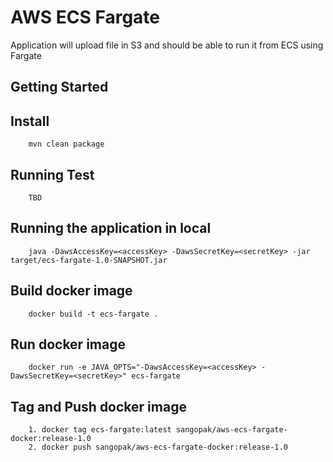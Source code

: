 # AWS ECS Fargate

Application will upload file in S3 and should be able to run it from ECS using Fargate

## Getting Started


## Install

```
	mvn clean package
```

## Running Test

```
	TBD
```

## Running the application in local

```
	java -DawsAccessKey=<accessKey> -DawsSecretKey=<secretKey> -jar target/ecs-fargate-1.0-SNAPSHOT.jar

```
## Build docker image

```
	docker build -t ecs-fargate .
```

## Run docker image

```
	docker run -e JAVA_OPTS="-DawsAccessKey=<accessKey> -DawsSecretKey=<secretKey>" ecs-fargate
```

## Tag and Push docker image

```
	1. docker tag ecs-fargate:latest sangopak/aws-ecs-fargate-docker:release-1.0	
	2. docker push sangopak/aws-ecs-fargate-docker:release-1.0
```

